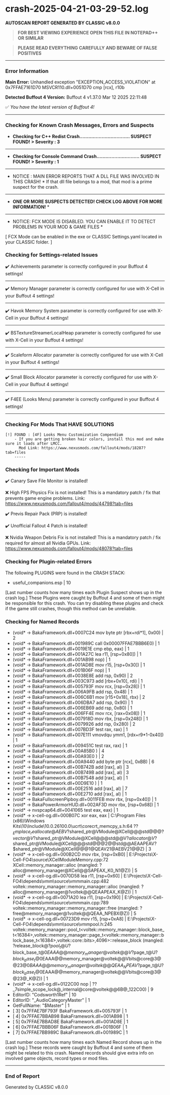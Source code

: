 # crash-2025-04-21-03-29-52.log
**AUTOSCAN REPORT GENERATED BY CLASSIC v8.0.0**

> **FOR BEST VIEWING EXPERIENCE OPEN THIS FILE IN NOTEPAD++ OR SIMILAR**

> **PLEASE READ EVERYTHING CAREFULLY AND BEWARE OF FALSE POSITIVES**

---

### Error Information

**Main Error:** Unhandled exception "EXCEPTION_ACCESS_VIOLATION" at 0x7FFAE7161D70 MSVCR110.dll+0051D70	cmp [rcx], r10b

**Detected Buffout 4 Version:** Buffout 4 v1.37.0 Mar 12 2025 22:11:48

✅ *You have the latest version of Buffout 4!*

---

### Checking for Known Crash Messages, Errors and Suspects

- **Checking for C++ Redist Crash.................................. SUSPECT FOUND! > Severity : 3** 

-----
- **Checking for Console Command Crash............................. SUSPECT FOUND! > Severity : 1** 

-----
* NOTICE : MAIN ERROR REPORTS THAT A DLL FILE WAS INVOLVED IN THIS CRASH! * 
If that dll file belongs to a mod, that mod is a prime suspect for the crash. 

-----
* **ONE OR MORE SUSPECTS DETECTED! CHECK LOG ABOVE FOR MORE INFORMATION!** *

---

* NOTICE: FCX MODE IS DISABLED. YOU CAN ENABLE IT TO DETECT PROBLEMS IN YOUR MOD & GAME FILES * 

[ FCX Mode can be enabled in the exe or CLASSIC Settings.yaml located in your CLASSIC folder. ] 

### Checking for Settings-related Issues

✔️ Achievements parameter is correctly configured in your Buffout 4 settings! 

-----
✔️ Memory Manager parameter is correctly configured for use with X-Cell in your Buffout 4 settings!

-----
✔️ Havok Memory System parameter is correctly configured for use with X-Cell in your Buffout 4 settings!

-----
✔️ BSTextureStreamerLocalHeap parameter is correctly configured for use with X-Cell in your Buffout 4 settings!

-----
✔️ Scaleform Allocator parameter is correctly configured for use with X-Cell in your Buffout 4 settings!

-----
✔️ Small Block Allocator parameter is correctly configured for use with X-Cell in your Buffout 4 settings!

-----
✔️ F4EE (Looks Menu) parameter is correctly configured in your Buffout 4 settings! 

-----
### Checking For Mods That HAVE SOLUTIONS

```
[!] FOUND : [4F] Looks Menu Customization Compendium
    - If you are getting broken hair colors, install this mod and make sure it loads after LMCC.
      Mod Link: https://www.nexusmods.com/fallout4/mods/18287?tab=files
    -----
```

### Checking for Important Mods


✔️ Canary Save File Monitor is installed!


❌ High FPS Physics Fix is not installed!
This is a mandatory patch / fix that prevents game engine problems.
Link: https://www.nexusmods.com/fallout4/mods/44798?tab=files



✔️ Previs Repair Pack (PRP) is installed!


✔️ Unofficial Fallout 4 Patch is installed!


❌ Nvidia Weapon Debris Fix is not installed!
This is a mandatory patch / fix required for almost all Nvidia GPUs.
Link: https://www.nexusmods.com/fallout4/mods/48078?tab=files


### Checking for Plugin-related Errors

The following PLUGINS were found in the CRASH STACK:
- useful_companions.esp | 10

[Last number counts how many times each Plugin Suspect shows up in the crash log.]
These Plugins were caught by Buffout 4 and some of them might be responsible for this crash.
You can try disabling these plugins and check if the game still crashes, though this method can be unreliable.

### Checking for Named Records

- (void* -> BakaFramework.dll+0007C24	mov byte ptr [rbx+rdi*1], 0x00) | 2
- (void* -> BakaFramework.dll+001989C	call 0x00007FFAE7BBB6E0) | 1
- (void* -> BakaFramework.dll+0019E1E	cmp ebp, eax) | 1
- (void* -> BakaFramework.dll+001A27C	lea r11, [rsp+0x80]) | 1
- (void* -> BakaFramework.dll+001AB98	nop) | 1
- (void* -> BakaFramework.dll+001AD8E	mov r15, [rsp+0x30]) | 1
- (void* -> BakaFramework.dll+001B06F	nop) | 1
- (void* -> BakaFramework.dll+0038E8E	add rsp, 0x90) | 2
- (void* -> BakaFramework.dll+003C973	add [rbx+0x10], rdi) | 1
- (void* -> BakaFramework.dll+005793F	mov rcx, [rsp+0x28]) | 1
- (void* -> BakaFramework.dll+006A9FB	add rsp, 0x48) | 1
- (void* -> BakaFramework.dll+006C6B1	mov [r15+0x18], rbx) | 2
- (void* -> BakaFramework.dll+006DBA7	add rsp, 0x90) | 1
- (void* -> BakaFramework.dll+006EB69	add rsp, 0x80) | 1
- (void* -> BakaFramework.dll+006FF4E	mov rcx, [rax+0x08]) | 1
- (void* -> BakaFramework.dll+007918D	mov rbx, [rsp+0x248]) | 1
- (void* -> BakaFramework.dll+0079926	add rsp, 0x280) | 2
- (void* -> BakaFramework.dll+007BD3F	test rax, rax) | 1
- (void* -> BakaFramework.dll+007E111	vmovdqu ymm1, [rdx+r9*1-0x40]) | 1
- (void* -> BakaFramework.dll+009451C	test rax, rax) | 1
- (void* -> BakaFramework.dll+00A85B0	) | 4
- (void* -> BakaFramework.dll+00A93E0	) | 2
- (void* -> BakaFramework.dll+00A9440	add byte ptr [rcx], 0xBB) | 6
- (void* -> BakaFramework.dll+00B742B	add [rax], al) | 3
- (void* -> BakaFramework.dll+00B749B	add [rax], al) | 3
- (void* -> BakaFramework.dll+00B7548	add [rax], al) | 1
- (void* -> BakaFramework.dll+00D9E10	) | 1
- (void* -> BakaFramework.dll+00E2516	add [rax], al) | 7
- (void* -> BakaFramework.dll+00E2710	add [rax], al) | 1
- (void* -> BakaFullscreenPipboy.dll+0011FEB	mov rbx, [rsp+0x40]) | 1
- (void* -> BakaPowerArmorHUD.dll+002AF3D	mov rbx, [rsp+0x68]) | 1
- (void* -> nvspcap64.dll+0041065	test eax, eax) | 1
- (void* -> x-cell-og.dll+000B07C	xor eax, eax |  C:\Program Files (x86)\Windows Kits\10\Include\10.0.26100.0\ucrt\corecrt_memcpy_s.h:64 ??$_Emplace_reallocate@AEBV?$shared_ptr@VModule@XCell@@@std@@@?$vector@V?$shared_ptr@VModule@XCell@@@std@@V?$allocator@V?$shared_ptr@VModule@XCell@@@std@@@2@@std@@AEAAPEAV?$shared_ptr@VModule@XCell@@@1@QEAV21@AEBV21@@Z) | 3
- (void* -> x-cell-og.dll+000B2CD	mov rbx, [rsp+0xB0] |  E:\Projects\X-Cell-FO4\source\XCellModuleMemory.cpp:72 XCell::memory_manager::alloc (mangled: ?alloc@memory_manager@XCell@@SAPEAX_K0_N1@Z)) | 5
- (void* -> x-cell-og.dll+0070D58	lea r11, [rsp+0x60] |  E:\Projects\X-Cell-FO4\depends\vmm\source\vmmmain.cpp:482 voltek::memory_manager::memory_manager::alloc (mangled: ?alloc@memory_manager@1voltek@@QEAAPEAX_K@Z)) | 1
- (void* -> x-cell-og.dll+0071A20	lea r11, [rsp+0x190] |  E:\Projects\X-Cell-FO4\depends\vmm\source\vmmmain.cpp:789 voltek::memory_manager::memory_manager::free (mangled: ?free@memory_manager@1voltek@@QEAA_NPEBX@Z)) | 5
- (void* -> x-cell-og.dll+00723D9	mov r15, [rsp+0xA8] |  E:\Projects\X-Cell-FO4\depends\vmm\source\vmmpool.h:245 voltek::memory_manager::pool_t<voltek::memory_manager::block_base_t<16384>,voltek::memory_manager::page_t<voltek::memory_manager::block_base_t<16384>,voltek::core::bits>,4096>::release_block (mangled: ?release_block@?$pool_t@U?$block_base_t@$0EAAA@@memory_manager@voltek@@V?$page_t@U?$block_base_t@$0EAAA@@memory_manager@voltek@@Vbits@core@3@@23@$0BAAA@@memory_manager@voltek@@QEAA_NPEAV?$page_t@U?$block_base_t@$0EAAA@@memory_manager@voltek@@Vbits@core@3@@23@_K@Z)) | 1
- (void* -> x-cell-og.dll+0122C00	nop |  ??_7simple_scope_lock@_internal@core@voltek@@6B@_122C00) | 9
- EditorID: "Codsworth1Ref" | 10
- EditorID: "_AudioCategoryMaster" | 1
- GetFullName: "$Master" | 1
- [ 3] 0x7FFAE7BF793F BakaFramework.dll+005793F | 1
- [ 4] 0x7FFAE7BBAB98 BakaFramework.dll+001AB98 | 1
- [ 5] 0x7FFAE7BBAD8E BakaFramework.dll+001AD8E | 1
- [ 6] 0x7FFAE7BBB06F BakaFramework.dll+001B06F | 1
- [ 7] 0x7FFAE7BB989C BakaFramework.dll+001989C | 1

[Last number counts how many times each Named Record shows up in the crash log.]
These records were caught by Buffout 4 and some of them might be related to this crash.
Named records should give extra info on involved game objects, record types or mod files.

---

### End of Report

Generated by CLASSIC v8.0.0
